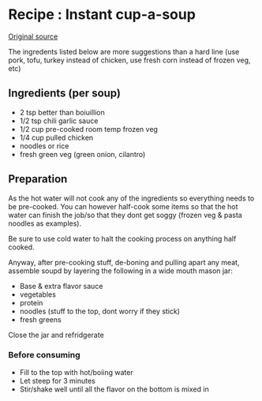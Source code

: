 # Recipe : Instant cup-a-soup

[Original source](https://www.thekitchn.com/how-to-make-diy-instant-noodle-cups-222560#_)

The ingredents listed below are more suggestions than a hard line (use pork, tofu, turkey instead of chicken, use fresh corn instead of frozen veg, etc)

## Ingredients (per soup)

- 2 tsp better than boiuillion
- 1/2 tsp chili garlic sauce
- 1/2 cup pre-cooked room temp frozen veg
- 1/4 cup pulled chicken
- noodles or rice
- fresh green veg (green onion, cilantro)

## Preparation

As the hot water will not cook any of the ingredients so everything needs to be pre-cooked. You can however half-cook some items so that the hot water can finish the job/so that they dont get soggy (frozen veg & pasta noodles as examples).

Be sure to use cold water to halt the cooking process on anything half cooked.

Anyway, after pre-cooking stuff, de-boning and pulling apart any meat, assemble soupd by layering the following in a wide mouth mason jar:

- Base & extra flavor sauce
- vegetables
- protein
- noodles (stuff to the top, dont worry if they stick)
- fresh greens

Close the jar and refridgerate

### Before consuming

- Fill to the top with hot/boiing water
- Let steep for 3 minutes
- Stir/shake well until all the flavor on the bottom is mixed in
